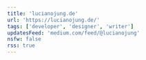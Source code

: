 ```yaml
---
title: 'lucianojung.de'
url: 'https://lucianojung.de/'
tags: ['developer', 'designer', 'writer']
updatesFeed: 'medium.com/feed/@lucianojung'
nsfw: false
rss: true
---
```

